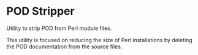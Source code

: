 # POD Stripper

Utility to strip POD from Perl module files.

This utility is focused on reducing the size of Perl installations by deleting the POD documentation from the source files.

